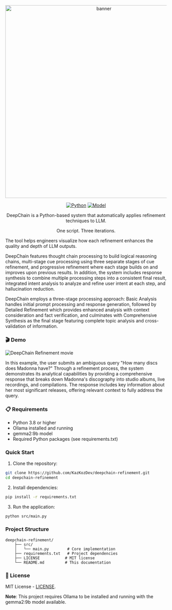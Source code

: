 <p align="center">
  <img src="https://github.com/user-attachments/assets/958180f9-798a-442c-b93d-4e561358f33e" width="600" alt="banner">
</p>

<p align="center">
  <a href="https://www.python.org"><img src="https://img.shields.io/badge/Python-3.8+-blue.svg" alt="Python"></a>
  <a href="https://ollama.ai"><img src="https://img.shields.io/badge/Model-gemma2:9b-purple.svg" alt="Model"></a>
</p>

<p align="center">DeepChain is a Python-based system that automatically applies refinement techniques to LLM.</p>
<p align="center">One script. Three iterations.</p>

The tool helps engineers visualize how each refinement enhances the quality and depth of LLM outputs.

DeepChain features thought chain processing to build logical reasoning chains, multi-stage cue processing using three separate stages of cue refinement, and progressive refinement where each stage builds on and improves upon previous results. In addition, the system includes response synthesis to combine multiple processing steps into a consistent final result, integrated intent analysis to analyze and refine user intent at each step, and hallucination reduction.

DeepChain employs a three-stage processing approach: Basic Analysis handles initial prompt processing and response generation, followed by Detailed Refinement which provides enhanced analysis with context consideration and fact verification, and culminates with Comprehensive Synthesis as the final stage featuring complete topic analysis and cross-validation of information.

### 🎬 Demo

![DeepChain Refinement movie](https://github.com/kazkozdev/deepchain-refinement/blob/main/deepchain-refinement-movie.gif)

In this example, the user submits an ambiguous query "How many discs does Madonna have?" Through a refinement process, the system demonstrates its analytical capabilities by providing a comprehensive response that breaks down Madonna's discography into studio albums, live recordings, and compilations. The response includes key information about her most significant releases, offering relevant context to fully address the query.

### 📋 Requirements

- Python 3.8 or higher
- Ollama installed and running
- gemma2:9b model
- Required Python packages (see requirements.txt)

### Quick Start

1. Clone the repository:
```bash
git clone https://github.com/KazKozDev/deepchain-refinement.git
cd deepchain-refinement
```

2. Install dependencies:
```bash
pip install -r requirements.txt
```

3. Run the application:
```bash
python src/main.py
```
### Project Structure
```
deepchain-refinement/
    ├── src/
    │   └── main.py        # Core implementation
    ├── requirements.txt   # Project dependencies
    ├── LICENSE           # MIT license
    └── README.md         # This documentation
```

### 📄 License

MIT License - [LICENSE](LICENSE).

**Note**: This project requires Ollama to be installed and running with the gemma2:9b model available.
